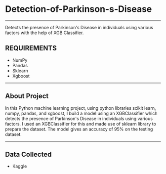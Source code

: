 # Detection-of-Parkinson-s-Disease
__________________________________________________

Detects the presence of Parkinson's Disease in individuals using various factors with the help of XGB Classifier.

## REQUIREMENTS

* NumPy
* Pandas
* Sklearn
* Xgboost
___________________________________________________

## About Project 

In this Python machine learning project, using python libraries scikit learn, numpy, pandas, and xgboost, I build a model using an XGBClassifier which detects the presence of Parkinson's Disease in individuals using various factors.
I used an XGBClassifier for this and made use of sklearn library to prepare the dataset.
The model gives an accuracy of 95% on the testing dataset.
 _________________________________
 
 ## Data Collected 
 
 * Kaggle
